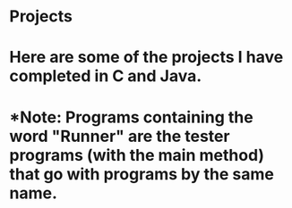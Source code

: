 # Projects
# Here are some of the projects I have completed in C and Java. 

# *Note: Programs containing the word "Runner" are the tester programs (with the main method) that go with programs by the same name.
